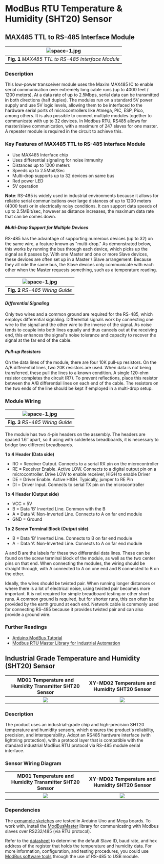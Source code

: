 # ModBus RTU Temperature & Humidity (SHT20) Sensor

## MAX485 TTL to RS-485 Interface Module

| ![space-1.jpg](https://github.com/TronixLab/ModBus-RTU-Temperature-Humidity-SHT20-Sensor/blob/main/Docs/MAX485-RS-485-Interface-Module-Connections.jpg) | 
|:--:| 
| **Fig. 1** *MAX485 TTL to RS-485 Interface Module* |

### Description
This low-power transceiver module uses the Maxim MAX485 IC to enable serial communication over extremely long cable runs (up to 4000 feet / 1200 meters). At a data rate of up to 2.5Mbps, serial data can be transmitted in both directions (half duplex). The modules run on a standard 5V power supply and use 5V logic levels, allowing them to be interfaced to the hardware serial ports of microcontrollers like Atmega, PIC, ESP, Pico, among others. It is also possible to connect multiple modules together to communicate with up to 32 devices. In Modbus RTU, RS485 allows for master/slave communication, with a maximum of 247 slaves for one master. A repeater module is required in the circuit to achieve this.

### Key Features of MAX485 TTL to RS-485 Interface Module
* Use MAX485 Interface chip
* Uses differential signaling for noise immunity
* Distances up to 1200 meters
* Speeds up to 2.5Mbit/Sec
* Multi-drop supports up to 32 devices on same bus
* Red power LED
* 5V operation

**Note**: RS-485 is widely used in industrial environments because it allows for reliable serial communications over large distances of up to 1200 meters (4000 feet) or in electrically noisy conditions. It can support data speeds of up to 2.5MBit/sec, however as distance increases, the maximum data rate that can be comes down.

#### *Multi-Drop Support for Multiple Devices*
RS-485 has the advantage of supporting numerous devices (up to 32) on the same wire, a feature known as "multi-drop."
As demonstrated below, this works by running the bus through each device, which picks up the signal as it passes by.
With one Master and one or more Slave devices, these devices are often set up in a Master / Slave arrangement. Because they all ride the same bus, the Slave devices only communicate with each other when the Master requests something, such as a temperature reading.

| ![space-1.jpg](https://github.com/TronixLab/ModBus-RTU-Temperature-Humidity-SHT20-Sensor/blob/main/Docs/rs485_line.jpg) | 
|:--:| 
| **Fig. 2** *RS-485 Wiring Guide* |

#### *Differential Signaling*
Only two wires and a common ground are required for the RS-485, which employs differential signaling. Differential signals work by connecting one wire to the signal and the other wire to the inverse of the signal. As noise tends to couple into both lines equally and thus cancels out at the receiving end, this enhances the signal's noise tolerance and capacity to recover the signal at the far end of the cable.

#### *Pull-up Resistors*
On the data lines of the module, there are four 10K pull-up resistors. On the A/B differential lines, two 20K resistors are used. When data is not being transferred, these pull the lines to a known condition. A single 120-ohm resistor completes the circuit (R7). To prevent reflections, place this resistor between the A/B differential lines on each end of the cable. The resistors on the two ends of the line should be kept if employed in a multi-drop setup. 

### Module Wiring
| ![space-1.jpg](https://github.com/TronixLab/ModBus-RTU-Temperature-Humidity-SHT20-Sensor/blob/main/Docs/RS485_Module_HCMODU0081_Diagram.png) | 
|:--:| 
| **Fig. 3** *RS-485 Wiring Guide* |

The module has two 4-pin headers on the assembly. The headers are spaced 1.6″ apart, so if using with solderless breadboards, it is necessary to bridge two different breadboards.

**1 x 4 Header (Data side)**
* RO = Receiver Output. Connects to a serial RX pin on the microcontroller
* RE = Receiver Enable. Active LOW. Connects to a digital output pin on a microcontroller. Drive LOW to enable receiver, HIGH to enable Driver
* DE = Driver Enable. Active HIGH. Typically, jumper to RE Pin
* DI = Driver Input. Connects to serial TX pin on the microcontroller

**1 x 4 Header (Output side)**
* VCC = 5V
* B = Data ‘B’ Inverted Line. Common with the B
* A = Data ‘A’ Non-Inverted Line. Connects to A on far end module
* GND = Ground

**1 x 2 Screw Terminal Block (Output side)**
* B = Data ‘B’ Inverted Line. Connects to B on far end module
* A = Data ‘A’ Non-Inverted Line. Connects to A on far end module

A and B are the labels for these two differential data lines. These can be found on the screw terminal block of the module, as well as the two center pins on that end.
When connecting the modules, the wiring should be straight through, with A connected to A on one end and B connected to B on the other.

Ideally, the wires should be twisted pair. When running longer distances or where there is a lot of electrical noise, using twisted pair becomes more important. It is not required for simple breadboard testing or other short runs. A common ground is required, but for shorter runs, this can often be provided by the earth ground at each end. Network cable is commonly used for connecting RS-485 because it provides twisted pair and can also provide a ground wire.

### Further Readings
* [Arduino ModBus Tutorial](https://arduinogetstarted.com/tutorials/arduino-modbus)
* [Modbus RTU Master Library for Industrial Automation](https://www.industrialshields.com/blog/arduino-industrial-1/post/modbus-rtu-master-library-for-industrial-automation-200)

## Industrial Grade Temperature and Humidity (SHT20) Sensor
MD01 Temperature and Humidity Transmitter SHT20 Sensor  |  XY-MD02 Temperature and Humidity SHT20 Sensor      
:------------------------------------------------------:|:------------------------------------------------------------------------:
![](https://img.joomcdn.net/dd8e862859759bb0ce20db0a96a7b5d750c1e072_original.jpeg)   |  ![](https://alexnld.com/wp-content/uploads/2020/01/fecddabe-153d-41fb-a6fd-8419b930c41c.jpeg)

### Description
The product uses an industrial-grade chip and high-precision SHT20 temperature and humidity sensors, which ensures the product's reliability, precision, and interoperability. Adopt an RS485 hardware interface (with lightning protection), with a protocol layer that is compatible with the standard industrial ModBus RTU protocol via RS-485 module serial interface. 

### Sensor Wiring Diagram
MD01 Temperature and Humidity Transmitter SHT20 Sensor  |  XY-MD02 Temperature and Humidity SHT20 Sensor      
:------------------------------------------------------:|:------------------------------------------------------------------------:
![](https://github.com/TronixLab/ModBus-RTU-Temperature-Humidity-SHT20-Sensor/blob/main/Docs/e0b25240316389ce.jpg)   |  ![](https://github.com/TronixLab/ModBus-RTU-Temperature-Humidity-SHT20-Sensor/blob/main/Docs/sht20-temperature-humidity-sensor-rs485-pmdway-7_856x368.jpg)

### Dependencies
The [exmample sketches](https://github.com/TronixLab/ModBus-RTU-Temperature-Humidity-SHT20-Sensor/tree/main/Examples) are tested in Arduino Uno and Mega boards. To work with, install the [ModBusMaster](https://github.com/4-20ma/ModbusMaster) library for communicating with Modbus slaves over RS232/485 (via RTU protocol).

Refer to the [datasheet](https://github.com/TronixLab/ModBus-RTU-Temperature-Humidity-SHT20-Sensor/tree/main/Datasheet) to determine the default Slave ID, baud rate, and hex address of the register that holds the temperature and humidity data. For more information, configuration, and testing procedures, you could use [ModBus software tools](https://github.com/TronixLab/ModBus-RTU-Temperature-Humidity-SHT20-Sensor/tree/main/Modbus%20Software%20Tools) through the use of RS-485 to USB module.
